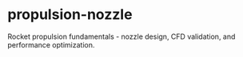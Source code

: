 # propulsion-nozzle
Rocket propulsion fundamentals - nozzle design, CFD validation, and performance optimization.
